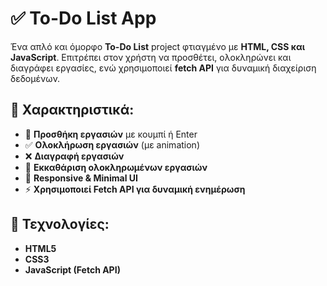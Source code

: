 # ✅ To-Do List App

Ένα απλό και όμορφο **To-Do List** project φτιαγμένο με **HTML, CSS και JavaScript**. Επιτρέπει στον χρήστη να προσθέτει, ολοκληρώνει και διαγράφει εργασίες, ενώ χρησιμοποιεί **fetch API** για δυναμική διαχείριση δεδομένων.

## 🎯 Χαρακτηριστικά:
- 📌 **Προσθήκη εργασιών** με κουμπί ή Enter
- ✅ **Ολοκλήρωση εργασιών** (με animation)
- ❌ **Διαγραφή εργασιών**
- 🧹 **Εκκαθάριση ολοκληρωμένων εργασιών**
- 🎨 **Responsive & Minimal UI**
- ⚡ **Χρησιμοποιεί Fetch API για δυναμική ενημέρωση**

## 🚀 Τεχνολογίες:
- **HTML5**
- **CSS3**
- **JavaScript (Fetch API)**
